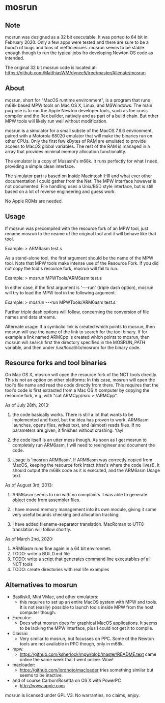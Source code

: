 

mosrun
======


Note
----

mosrun was designed as a 32 bit executable. It was ported to 64 bit in
February 2020. Only a few apps were tested and there are sure to be a
bunch of bugs and tons of inefficiencies. mosrun seems to be stable
enough though to run the typical jobs fro developing Newton OS code
as intended.

The original 32 bit mosrun code is located at:
https://github.com/MatthiasWM/dynee5/tree/master/Alienate/mosrun


About
-----

mosrun, short for "MacOS runtime environment", is a program that runs
m68k based MPW tools on Mac OS X, Linux, and MSWindows. The main purpose is to
run the Apple Newton developer tools, such as the cross compiler and the Rex 
builder, natively and as part of a build chain. But other MPW tools will
likely run well without modification.

mosrun is a simulator for a small subste of the MacOS 7.6.6 environment, paired
with a Motorola 68020 emulator that will make the binaries run on other CPUs.
Only the first few kBytes of RAM are emulated to provide access to MacOS global
variables. The rest of the RAM is managed in a array that provides minimal
memory allocation functionality.

The emulator is a copy of Musashi's m68k. It runs perfectly for what I need,
providing a simple clean interface.

The simulator part is based on Inside Macintosh I-III and what ever other 
documentation I could gather from the Net. The MPW interface however is not
documented. File handling uses a Unix/BSD style interface, but is still based
on a lot of reverse engineering and guess work.

No Apple ROMs are needed.


Usage
-----

If mosrun was precompiled with the resource fork of an MPW tool, just rename 
mosrun to the neame of the original tool and it will behave like that tool.

Example: > ARM6asm test.s

As a stand-alone tool, the first argument should be the name of the MPW tool.
Note that MPW tools make intense use of the Resource Fork. If you did not 
copy the tool's resource fork, mosrun will fail to run.

Example: > mosrun MPWTools/ARM6asm test.s

In either case, if the first argument is '---run' (triple dash option), mosrun
will try to load the MPW tool in the following argument.

Example: > mosrun ---run MPWTools/ARM6asm test.s

Further triple dash options will follow, concerning the conversion of 
file names and data streams.

Alternate usage: If a symbolic link is created which points to mosrun, then
mosrun will use the name of the link to search for the tool binary. If for
example a link named ARMCpp is created which points to mosrun, then mosrun
will search first the directory specified in the MOSRUN_PATH variable, and
then under /usr/local/lib/mosrun/ for the binary code.


Resource forks and tool binaries
--------------------------------

On Mac OS X, mosrun will open the resource fork of the NCT tools directly.
This is not an option on other platforms: In this case, mosrun will open the
tool's file name and read the code directly from there. This requires that the
tool's code is first extracted from a Mac OS X computer by copying the resource
fork, e.g. with "cat ARMCpp/rsrc > <path to new tool>/ARMCpp".

As of July 28th, 2013:

1. the code basically works. There is still a lot that wants to be implemented
   and fixed, but the idea has proven to work. ARM6asm launches, opens files,
   writes text, and (almost) reads files. If no parameters are given, it 
   finishes without crashing. Yay!
   
2. the code itself is an utter mess though. As soon as I get mosrun to 
   completely run ARM6asm, I will need to reeingineer and document the code.
   
3. Usage is 'mosrun ARM6asm'. If ARM6asm was correctly copied from MacOS,
   keeping the resource fork intact (that's where the code lives!), it should
   output the m68k code as it is executed, and the ARM6asm Usage text.

As of August 3rd, 2013:

1. ARM6asm seems to run with no complaints. I was able to generate object code
   from assembler files.

2. I have moved memory management into its own module, giving it some very 
   useful bounds checking and allocation tracking.
   
3. I have added filename-separator translation. MacRoman to UTF8 translation
   will follow shortly.

As of March 2nd, 2020:

1. ARM6asm runs fine again in a 64 bit environmet.
1. TODO: write a BUILD.md file
1. TODO: write a script that generates command line executables of all NCT tools
1. TODO: create directories with real life examples


Alternatives to mosrun
----------------------

* BasiliskII, Mini VMac, and other emulators:
  * this requires to set up an entire MacOS system with MPW and tools. It is not
    (easily) possible to launch tools inside MPW from the host computer though.
* Executor:
  * Does what mosrun does for graphical MacOS applications. It seems to be lacking
    the MPW interface, plus I could not get it to compile.
* Classix:
  * Very similar to mosrun, but focusses on PPC. Some of the Newton tools are not
    available in PPC though, only in m68k.
* mpw:
  * https://github.com/ksherlock/mpw/blob/master/README.text came online the same
    week that I went online. Wow!
* macloader:
  * https://github.com/lordhoto/macloader tries something similar but seems to be
    inactive.
* and of course Carbon/Rosetta on OS X with PowerPC
  * http://www.apple.com


mosrun is licensed under GPL V3. No warranties, no claims, enjoy.

